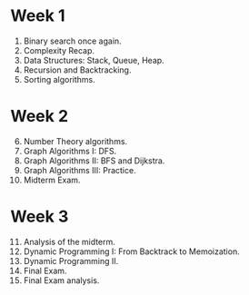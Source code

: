 # Week 1
1. Binary search once again.
2. Complexity Recap.
3. Data Structures: Stack, Queue, Heap.
4. Recursion and Backtracking.
5. Sorting algorithms.

# Week 2
6. Number Theory algorithms.
7. Graph Algorithms I: DFS.
8. Graph Algorithms II: BFS and Dijkstra.
9. Graph Algorithms III: Practice.
10. Midterm Exam.

# Week 3
11. Analysis of the midterm.
12. Dynamic Programming I: From Backtrack to Memoization.
13. Dynamic Programming II.
15. Final Exam.
16. Final Exam analysis.